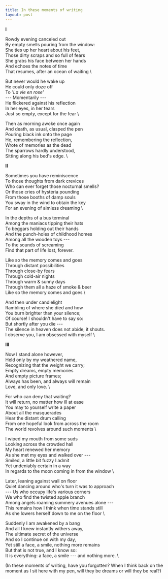 ```yaml
---
title: In these moments of writing
layout: post
---
```


**I**

Rowdy evening canceled out \
By empty smells pouring from the window: \
She ties up her heart about his feet, \
Those dirty scraps and so full of fears \
She grabs his face between her hands \
And echoes the notes of time \
That resumes, after an ocean of waiting \

But never would he wake up \
He could only doze off \
To *'La vie en rose'* \
--- Momentarily --- \
He flickered against his reflection \
In her eyes, in her tears \
Just so empty, except for the fear \

Then as morning awoke once again \
And death, as usual, clasped the pen \
Pouring black ink onto the page \
He, remembering the reflection, \
Wrote of memories as the dead \
The sparrows hardly understood, \
Sitting along his bed's edge. \

**II**

Sometimes you have reminiscence \
To those thoughts from dark crevices \
Who can ever forget those nocturnal smells? \
Or those cries of hysteria pounding \
From those booths of damp souls \
You sway in the wind to obtain the key \
For an evening of aimless dreaming \

In the depths of a bus terminal \
Among the maniacs tipping their hats \
To beggars holding out their hands \
And the punch-holes of childhood homes \
Among all the wooden toys --- \
To the sounds of screaming \
Find that part of life lost, forever.

Like so the memory comes and goes \
Through distant possibilities \
Through close-by fears \
Through cold-air nights \
Through warm & sunny days \
Through them all a haze of smoke & beer \
Like so the memory comes and goes \

And then under candlelight \
Rambling of where she died and how \
You burn brighter than your silence; \
Of course! I shouldn't have to say so: \
But shortly after you die --- \
The silence in heaven does not abide, it shouts. \
I observe you, I am obsessed with myself \

**III**

Now I stand alone however, \
Held only by my weathered name, \
Recognizing that the weight we carry; \
Empty dreams, empty memories \
And empty picture frames; \
Always has been, and always will remain \
Love, and only love. \

For who can deny that waiting? \
It will return, no matter how ill at ease \
You may to yourself write a paper \
About all the masquerades \
Hear the distant drum calling \
From one hopeful look from across the room \
The world revolves around such moments \

I wiped my mouth from some suds \
Looking across the crowded hall \
My heart renewed her memory \
As she met my eyes and walked over --- \
Smiled, a little bit fuzzy I admit \
Yet undeniably certain in a way \
In regards to the moon coming in from the window \

Later, leaning against wall on floor \
Quiet dancing around who's turn it was to approach \
--- Us who occupy life's various corners \
We who find the twisted apple branch \
Among angels roaming summery avenues alone --- \
This remains how I think when time stands still \
As she lowers herself down to me on the floor \

Suddenly I am awakened by a bang \
And all I knew instantly withers away, \
The ultimate secret of the universe \
And so I continue on with my day, \
Yet still a face, a smile, nothing more remains \
But that is not true, and I know so: \
It is everything: a face, a smile --- and nothing more. \

(In these moments of writing, have you forgotten? When I think back on the moment as I sit here with my pen, will they be dreams or will they be real?)
